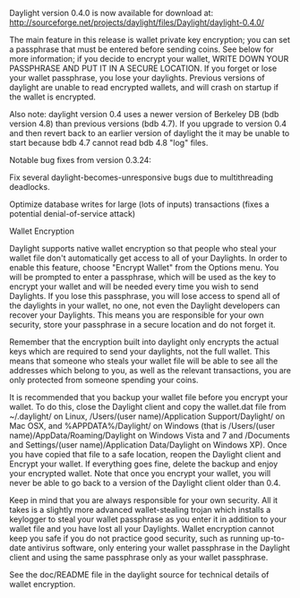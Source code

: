Daylight version 0.4.0 is now available for download at:
http://sourceforge.net/projects/daylight/files/Daylight/daylight-0.4.0/

The main feature in this release is wallet private key encryption;
you can set a passphrase that must be entered before sending coins.
See below for more information; if you decide to encrypt your wallet,
WRITE DOWN YOUR PASSPHRASE AND PUT IT IN A SECURE LOCATION. If you
forget or lose your wallet passphrase, you lose your daylights.
Previous versions of daylight are unable to read encrypted wallets,
and will crash on startup if the wallet is encrypted.

Also note: daylight version 0.4 uses a newer version of Berkeley DB
(bdb version 4.8) than previous versions (bdb 4.7). If you upgrade
to version 0.4 and then revert back to an earlier version of daylight
the it may be unable to start because bdb 4.7 cannot read bdb 4.8
"log" files.


Notable bug fixes from version 0.3.24:

Fix several daylight-becomes-unresponsive bugs due to multithreading
deadlocks.

Optimize database writes for large (lots of inputs) transactions
(fixes a potential denial-of-service attack)


Wallet Encryption

Daylight supports native wallet encryption so that people who steal your
wallet file don't automatically get access to all of your Daylights.
In order to enable this feature, choose "Encrypt Wallet" from the
Options menu.  You will be prompted to enter a passphrase, which
will be used as the key to encrypt your wallet and will be needed
every time you wish to send Daylights.  If you lose this passphrase,
you will lose access to spend all of the daylights in your wallet,
no one, not even the Daylight developers can recover your Daylights.
This means you are responsible for your own security, store your
passphrase in a secure location and do not forget it.

Remember that the encryption built into daylight only encrypts the
actual keys which are required to send your daylights, not the full
wallet.  This means that someone who steals your wallet file will
be able to see all the addresses which belong to you, as well as the
relevant transactions, you are only protected from someone spending
your coins.

It is recommended that you backup your wallet file before you
encrypt your wallet.  To do this, close the Daylight client and
copy the wallet.dat file from ~/.daylight/ on Linux, /Users/(user
name)/Application Support/Daylight/ on Mac OSX, and %APPDATA%/Daylight/
on Windows (that is /Users/(user name)/AppData/Roaming/Daylight on
Windows Vista and 7 and /Documents and Settings/(user name)/Application
Data/Daylight on Windows XP).  Once you have copied that file to a
safe location, reopen the Daylight client and Encrypt your wallet.
If everything goes fine, delete the backup and enjoy your encrypted
wallet.  Note that once you encrypt your wallet, you will never be
able to go back to a version of the Daylight client older than 0.4.

Keep in mind that you are always responsible for your own security.
All it takes is a slightly more advanced wallet-stealing trojan which
installs a keylogger to steal your wallet passphrase as you enter it
in addition to your wallet file and you have lost all your Daylights.
Wallet encryption cannot keep you safe if you do not practice
good security, such as running up-to-date antivirus software, only
entering your wallet passphrase in the Daylight client and using the
same passphrase only as your wallet passphrase.

See the doc/README file in the daylight source for technical details
of wallet encryption.
